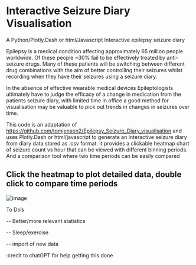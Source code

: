 # Interactive Seizure Diary Visualisation
A Python/Plotly.Dash or html/Javascript Interactive epilepsy seizure diary

Epilepsy is a medical condition affecting approximately 65 million people worldwide.  Of these people ~30% fail to be effectively treated by anti-seizure drugs.  Many of these patients will be switching between different drug combinations with the aim of better controlling their seizures whilst recording when they have their seizures using a seizure diary.

In the absence of effective wearable medical devices Epileptologists ultimately have to judge the efficacy of a change in medication from the patients seizure diary, with limited time in office a good method for visualisation may be valuable to pick out trends in changes in seizures over time. 

This code is an adaptation of https://github.com/tomjensen2/Epilepsy_Seizure_Diary_visualisation and uses Plotly.Dash or html/javascript to generate an interactive seizure diary from diary data stored as .csv format.  It provides a clickable heatmap chart of seizure count vs hour that can be viewed with different binning periods.  And a comparison tool where two time periods can be easily compared 

## Click the heatmap to plot detailed data, double click to compare time periods

![image](https://github.com/user-attachments/assets/cf6dcc2a-c8a8-47e2-aaa7-b048714020c0)

To Do’s

-- Better/more relevant statistics

-- Sleep/exercise

-- import of new data

:credit to chatGPT for help getting this done 
